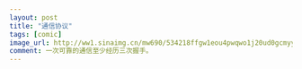 ```yaml
---
layout: post
title: "通信协议"
tags: [comic]
image_url: http://ww1.sinaimg.cn/mw690/534218ffgw1eou4pwqwo1j20ud0gcmyy.jpg
comment: 一次可靠的通信至少经历三次握手。
---
```



